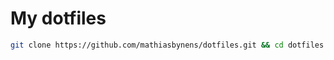 # My dotfiles

```bash
git clone https://github.com/mathiasbynens/dotfiles.git && cd dotfiles && ./bootstrap.sh
```
